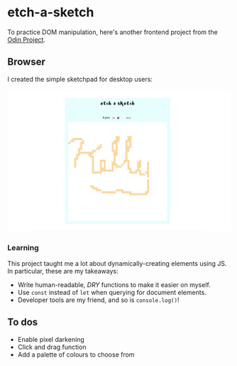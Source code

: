 # etch-a-sketch

To practice DOM manipulation, here's another frontend project from the [Odin Project](https://www.theodinproject.com/courses/foundations/lessons/etch-a-sketch-project).

## Browser

I created the simple sketchpad for desktop users:

![UI Screenshot](./examples/ui.png "Browser sketching")

### Learning

This project taught me a lot about dynamically-creating elements using JS. In particular, these are my takeaways:

- Write human-readable, _DRY_ functions to make it easier on myself.
- Use `const` instead of `let` when querying for document elements.
- Developer tools are my friend, and so is `console.log()`!

## To dos

- Enable pixel darkening
- Click and drag function
- Add a palette of colours to choose from
